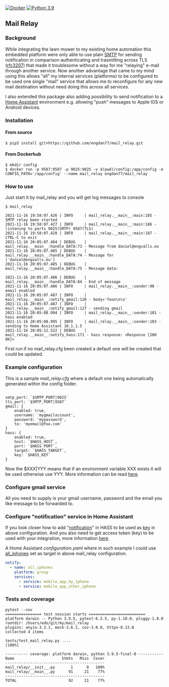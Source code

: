 [![Docker](https://badgen.net/badge/icon/docker?icon=docker&label)](https://https://docker.com/)
[![Python 3.9](https://img.shields.io/badge/python-3.9-blue.svg)](https://www.python.org/downloads/release/python-360/)

## Mail Relay

### Background

While integrating the lawn mower to my existing home automation this embedded platform were only able to use plain [SMTP](https://datatracker.ietf.org/doc/html/rfc5321) for sending notification in comparison authenticating and trasmitting across TLS ([rfc3207](https://datatracker.ietf.org/doc/html/rfc3207)) that made it troublesome without a way for me "relaying" e-mail through another service. Now another advantage that came to my mind using this allows "all" my internal services (platforms) to be configured to be used one single "mail" service that allows me to reconfigure for any new mail destination without need doing this across all services.

I also extended this package also adding possibility to send notification to a [Home Assistant](https://www.home-assistant.io) environment e.g. allowing "push" messages to Apple IOS or Android devices.

### Installation
#### From source
````shell
$ pip3 install git+https://github.com/engdan77/mail_relay.git
````
#### From Dockerhub
```shell
$ mkdir config
$ docker run -p 9587:9587 -p 9025:9025 -v $(pwd)/config:/app/config -e CONFIG_PATH='/app/config' --name mail_relay engdan77/mail_relay
```

### How to use

Just start it by mail_relay and you will get log messages to console

````shell
$ mail_relay

2021-11-16 19:58:07.426 | INFO     | mail_relay.__main__:main:185 - SMTP relay been started
2021-11-16 19:58:07.427 | INFO     | mail_relay.__main__:main:186 - listening to ports 9025(SMTP) 9587(TLS)
2021-11-16 19:58:07.428 | INFO     | mail_relay.__main__:main:187 - CTRL-C to exit
2021-11-16 20:05:07.484 | DEBUG    | mail_relay.__main__:handle_DATA:73 - Message from daniel@engvalls.eu
2021-11-16 20:05:07.485 | DEBUG    | mail_relay.__main__:handle_DATA:74 - Message for ['daniel@engvalls.eu']
2021-11-16 20:05:07.485 | DEBUG    | mail_relay.__main__:handle_DATA:75 - Message data:

2021-11-16 20:05:07.486 | DEBUG    | mail_relay.__main__:handle_DATA:84 - End of message
2021-11-16 20:05:07.486 | INFO     | mail_relay.__main__:sender:98 - email enabled
2021-11-16 20:05:07.487 | INFO     | mail_relay.__main__:notify_gmail:126 - body='fooo\n\n'
2021-11-16 20:05:07.487 | INFO     | mail_relay.__main__:notify_gmail:127 - sending gmail
2021-11-16 20:05:08.994 | INFO     | mail_relay.__main__:sender:101 - hass enabled
2021-11-16 20:05:08.995 | INFO     | mail_relay.__main__:sender:103 - sending to Home Assistant 10.1.1.5
2021-11-16 20:05:12.522 | DEBUG    | mail_relay.__main__:notify_hass:171 - hass response: <Response [200 OK]>
````

First run if no mail_relay.cfg been created a default one will be created that could be updated.

### Example configuration

This is a sample *mail_relay.cfg* where a default one being automatically generated within the config folder.

```properties

smtp_port: `$SMTP_PORT|9025`
tls_port: `$SMTP_PORT|9587`
gmail: {
    enabled: true,
    username: 'mygmailaccount',
    password: 'mypassword',
    to: 'myemail@foo.com'
}
hass: {
    enabled: true,
    host: `$HASS_HOST`,
    port: `$HASS_PORT`,
    target: `$HASS_TARGET`,
    key: `$HASS_KEY`
}

```

Now the $XXX|YYY means that if an environment variable XXX exists it will be used otherwise use YYY. More information can be read [here](https://docs.red-dove.com/cfg/python.html).

### Configure gmail service

All you need to supply is your gmail username, password and the email you like message to be forwarded to.

### Configure "notification" service in Home Assistant

If you look closer how to add "[notification](https://www.home-assistant.io/integrations/notify/)" in HASS to be used as <u>key</u> in above configuration. And you also need to get access token (key) to be used with your integration, more information [here](https://www.home-assistant.io/docs/authentication/ ).

A Home Assistant *configuration.yaml* where in such example I could use <u>all_iphones</u> set as target in above mail_relay configuration.

```yaml
notify:
  - name: all_iphones
    platform: group
    services:
      - service: mobile_app_my_iphone
      - service: mobile_app_other_iphone
```

### Tests and coverage

```text
pytest --cov
================ test session starts =========================
platform darwin -- Python 3.9.5, pytest-6.2.5, py-1.10.0, pluggy-1.0.0
rootdir: /Users/edo/git/my/mail_relay
plugins: anyio-3.3.1, mock-3.6.1, cov-3.0.0, httpx-0.13.0
collected 4 items                                                                                                                                                          

tests/test_mail_relay.py ....                                                                                                                                        [100%]

---------- coverage: platform darwin, python 3.9.5-final-0 -----------
Name                     Stmts   Miss  Cover
--------------------------------------------
mail_relay/__init__.py       1      0   100%
mail_relay/__main__.py      91     21    77%
--------------------------------------------
TOTAL                       92     21    77%
```